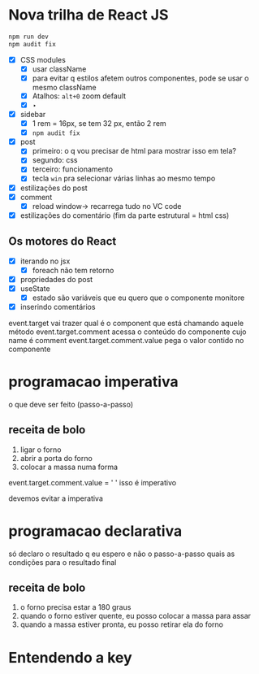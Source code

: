 # Nova trilha de React JS

```jsx
npm run dev
npm audit fix
```

- [x] CSS modules
  - [x] usar className
  - [x] para evitar q estilos afetem outros componentes, pode se usar o mesmo className
  - [x] Atalhos: `alt+0` zoom default
  - [x] ‣
- [x] sidebar
  - [x] 1 rem = 16px, se tem 32 px, então 2 rem
  - [x] `npm audit fix`
- [x] post
  - [x] primeiro: o q vou precisar de html para mostrar isso em tela?
  - [x] segundo: css
  - [x] terceiro: funcionamento
  - [x] tecla `win` pra selecionar várias linhas ao mesmo tempo
- [x] estilizações do post
- [x] comment
  - [x] reload window→ recarrega tudo no VC code
- [x] estilizações do comentário (fim da parte estrutural = html css)

## Os motores do React

- [x] iterando no jsx
  - [x] foreach não tem retorno
- [x] propriedades do post
- [x] useState
  - [x] estado são variáveis que eu quero que o componente monitore
- [x] inserindo comentários
<aside>
event.target vai trazer qual é o component que está chamando aquele método
event.target.comment acessa o conteúdo do componente cujo name é comment
event.target.comment.value pega o valor contido no componente
</aside>

# programacao imperativa

o que deve ser feito (passo-a-passo)

## receita de bolo

1. ligar o forno
2. abrir a porta do forno
3. colocar a massa numa forma

event.target.comment.value = ' '
isso é imperativo

devemos evitar a imperativa

# programacao declarativa

só declaro o resultado q eu espero e não o passo-a-passo
quais as condições para o resultado final

## receita de bolo

1. o forno precisa estar a 180 graus
2. quando o forno estiver quente, eu posso colocar a massa para assar
3. quando a massa estiver pronta, eu posso retirar ela do forno

# Entendendo a key
